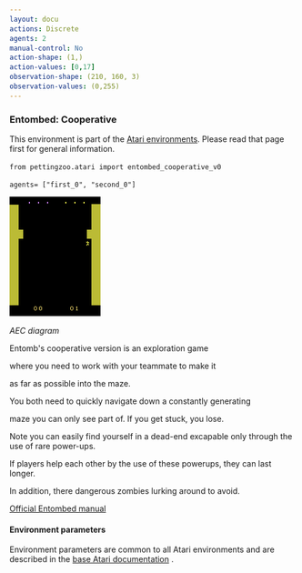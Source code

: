 ```yaml
---
layout: docu
actions: Discrete
agents: 2
manual-control: No
action-shape: (1,)
action-values: [0,17]
observation-shape: (210, 160, 3)
observation-values: (0,255)
---
```



### Entombed: Cooperative



This environment is part of the [Atari environments](../atari). Please read that page first for general information.





`from pettingzoo.atari import entombed_cooperative_v0`



`agents= ["first_0", "second_0"]`



![entombed_cooperative gif](atari_entombed_cooperative.gif)



*AEC diagram*





Entomb's cooperative version is an exploration game

where you need to work with your teammate to make it

as far as possible into the maze.



You both need to quickly navigate down a constantly generating

maze you can only see part of. If you get stuck, you lose.

Note you can easily find yourself in a dead-end excapable only through the use of rare power-ups.

If players help each other by the use of these powerups, they can last longer.

In addition, there dangerous zombies lurking around to avoid.



[Official Entombed manual](https://atariage.com/manual_html_page.php?SoftwareLabelID=165)





#### Environment parameters



Environment parameters are common to all Atari environments and are described in the [base Atari documentation](../atari) .
